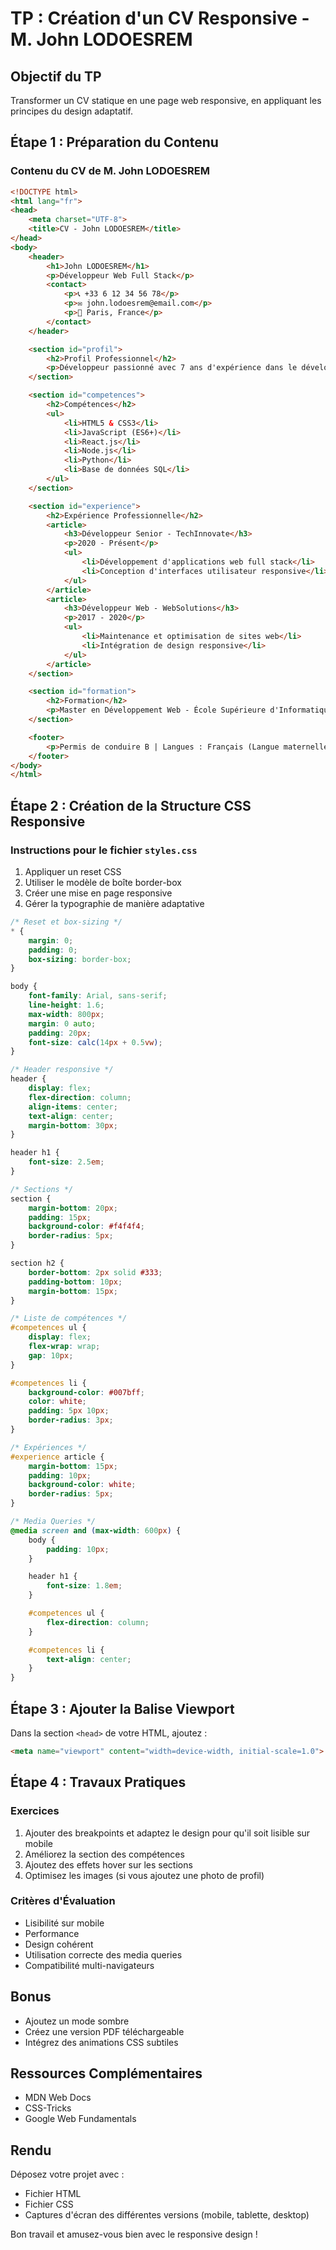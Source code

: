 # TP : Création d'un CV Responsive - M. John LODOESREM

## Objectif du TP
Transformer un CV statique en une page web responsive, en appliquant les principes du design adaptatif.

## Étape 1 : Préparation du Contenu
### Contenu du CV de M. John LODOESREM

```html
<!DOCTYPE html>
<html lang="fr">
<head>
    <meta charset="UTF-8">
    <title>CV - John LODOESREM</title>
</head>
<body>
    <header>
        <h1>John LODOESREM</h1>
        <p>Développeur Web Full Stack</p>
        <contact>
            <p>📞 +33 6 12 34 56 78</p>
            <p>✉️ john.lodoesrem@email.com</p>
            <p>📍 Paris, France</p>
        </contact>
    </header>

    <section id="profil">
        <h2>Profil Professionnel</h2>
        <p>Développeur passionné avec 7 ans d'expérience dans le développement web, spécialisé dans les technologies front-end et back-end.</p>
    </section>

    <section id="competences">
        <h2>Compétences</h2>
        <ul>
            <li>HTML5 & CSS3</li>
            <li>JavaScript (ES6+)</li>
            <li>React.js</li>
            <li>Node.js</li>
            <li>Python</li>
            <li>Base de données SQL</li>
        </ul>
    </section>

    <section id="experience">
        <h2>Expérience Professionnelle</h2>
        <article>
            <h3>Développeur Senior - TechInnovate</h3>
            <p>2020 - Présent</p>
            <ul>
                <li>Développement d'applications web full stack</li>
                <li>Conception d'interfaces utilisateur responsive</li>
            </ul>
        </article>
        <article>
            <h3>Développeur Web - WebSolutions</h3>
            <p>2017 - 2020</p>
            <ul>
                <li>Maintenance et optimisation de sites web</li>
                <li>Intégration de design responsive</li>
            </ul>
        </article>
    </section>

    <section id="formation">
        <h2>Formation</h2>
        <p>Master en Développement Web - École Supérieure d'Informatique, Paris</p>
    </section>

    <footer>
        <p>Permis de conduire B | Langues : Français (Langue maternelle), Anglais (Courant)</p>
    </footer>
</body>
</html>
```

## Étape 2 : Création de la Structure CSS Responsive

### Instructions pour le fichier `styles.css`

1. Appliquer un reset CSS
2. Utiliser le modèle de boîte border-box
3. Créer une mise en page responsive
4. Gérer la typographie de manière adaptative

```css
/* Reset et box-sizing */
* {
    margin: 0;
    padding: 0;
    box-sizing: border-box;
}

body {
    font-family: Arial, sans-serif;
    line-height: 1.6;
    max-width: 800px;
    margin: 0 auto;
    padding: 20px;
    font-size: calc(14px + 0.5vw);
}

/* Header responsive */
header {
    display: flex;
    flex-direction: column;
    align-items: center;
    text-align: center;
    margin-bottom: 30px;
}

header h1 {
    font-size: 2.5em;
}

/* Sections */
section {
    margin-bottom: 20px;
    padding: 15px;
    background-color: #f4f4f4;
    border-radius: 5px;
}

section h2 {
    border-bottom: 2px solid #333;
    padding-bottom: 10px;
    margin-bottom: 15px;
}

/* Liste de compétences */
#competences ul {
    display: flex;
    flex-wrap: wrap;
    gap: 10px;
}

#competences li {
    background-color: #007bff;
    color: white;
    padding: 5px 10px;
    border-radius: 3px;
}

/* Expériences */
#experience article {
    margin-bottom: 15px;
    padding: 10px;
    background-color: white;
    border-radius: 5px;
}

/* Media Queries */
@media screen and (max-width: 600px) {
    body {
        padding: 10px;
    }

    header h1 {
        font-size: 1.8em;
    }

    #competences ul {
        flex-direction: column;
    }

    #competences li {
        text-align: center;
    }
}
```

## Étape 3 : Ajouter la Balise Viewport

Dans la section `<head>` de votre HTML, ajoutez :
```html
<meta name="viewport" content="width=device-width, initial-scale=1.0">
```

## Étape 4 : Travaux Pratiques

### Exercices

1. Ajouter des breakpoints et adaptez le design pour qu'il soit lisible sur mobile
2. Améliorez la section des compétences
3. Ajoutez des effets hover sur les sections
4. Optimisez les images (si vous ajoutez une photo de profil)

### Critères d'Évaluation

- Lisibilité sur mobile
- Performance
- Design cohérent
- Utilisation correcte des media queries
- Compatibilité multi-navigateurs

## Bonus

- Ajoutez un mode sombre
- Créez une version PDF téléchargeable
- Intégrez des animations CSS subtiles

## Ressources Complémentaires

- MDN Web Docs
- CSS-Tricks
- Google Web Fundamentals

## Rendu

Déposez votre projet avec :
- Fichier HTML
- Fichier CSS
- Captures d'écran des différentes versions (mobile, tablette, desktop)

Bon travail et amusez-vous bien avec le responsive design !